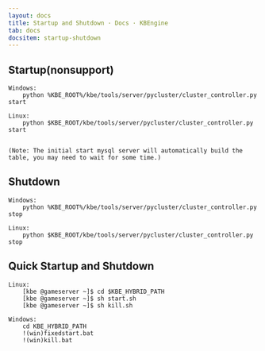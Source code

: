 ```yaml
---
layout: docs
title: Startup and Shutdown · Docs · KBEngine
tab: docs
docsitem: startup-shutdown
---
```


Startup(nonsupport)
-------------------

	Windows:
		python %KBE_ROOT%/kbe/tools/server/pycluster/cluster_controller.py start

	Linux:
		python $KBE_ROOT/kbe/tools/server/pycluster/cluster_controller.py start


	(Note: The initial start mysql server will automatically build the table, you may need to wait for some time.)

Shutdown
-------------------

	Windows:
		python %KBE_ROOT%/kbe/tools/server/pycluster/cluster_controller.py stop

	Linux:
		python $KBE_ROOT/kbe/tools/server/pycluster/cluster_controller.py stop

Quick Startup and Shutdown
-------------------

	Linux:
		[kbe @gameserver ~]$ cd $KBE_HYBRID_PATH
		[kbe @gameserver ~]$ sh start.sh
		[kbe @gameserver ~]$ sh kill.sh

	Windows:
		cd KBE_HYBRID_PATH
		!(win)fixedstart.bat
		!(win)kill.bat